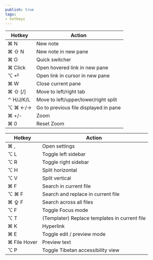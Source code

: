 ```yaml
---
publish: true
tags:
- hotkeys
---
```


| Hotkey    | Action                                |
| --------- | ------------------------------------- |
| ⌘ N       | New note                              |
| ⌘ ⇧ N     | New note in new pane                  |
| ⌘ O       | Quick switcher                        |
| ⌘ Click   | Open hovered link in new pane         |
| ⌥ ⏎       | Open link in cursor in new pane       |
| ⌘ W       | Close current pane                    |
| ⌘ ⇧ [/]   | Move to left/right tab                |
| ⌃ H/J/K/L | Move to left/upper/lower/right split  |
| ⌥ ⌘ ←/→   | Go to previous file displayed in pane |
| ⌘ +/-     | Zoom                                  |
| ⌘ 0       | Reset Zoom                            |

| Hotkey       | Action                                        |
| ------------ | --------------------------------------------- |
| ⌘ ,          | Open settings                                 |
| ⌥ L          | Toggle left sidebar                           |
| ⌥ R          | Toggle right sidebar                          |
| ⌥ H          | Split horizontal                              |
| ⌥ V          | Split vertical                                |
| ⌘ F          | Search in current file                        |
| ⌥ ⌘ F        | Search and replace in current file            |
| ⌘ ⇪ F        | Search across all files                       |
| ⌥ F          | Toggle Focus mode                             |
| ⌥ T          | (Templater) Replace templates in current file |
| ⌘ K          | Hyperlink                                     |
| ⌘ E          | Toggle edit / preview mode                    |
| ⌘ File Hover | Preview text                                  |
| ⌥ P          | Toggle Tibetan accessibility view             |